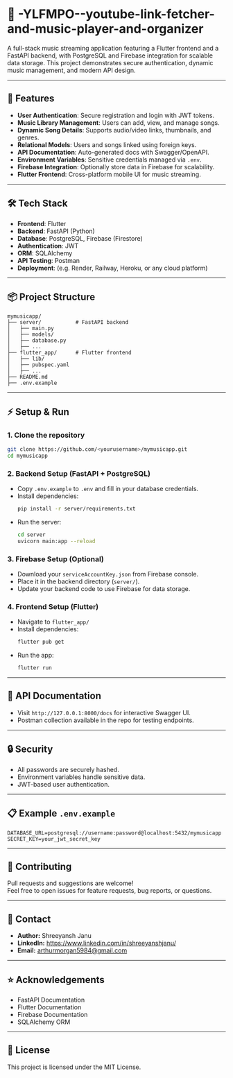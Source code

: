 # 🎵 -YLFMPO--youtube-link-fetcher-and-music-player-and-organizer


A full-stack music streaming application featuring a Flutter frontend and a FastAPI backend, with PostgreSQL and Firebase integration for scalable data storage. This project demonstrates secure authentication, dynamic music management, and modern API design.

---

## 🚀 Features

- **User Authentication**: Secure registration and login with JWT tokens.
- **Music Library Management**: Users can add, view, and manage songs.
- **Dynamic Song Details**: Supports audio/video links, thumbnails, and genres.
- **Relational Models**: Users and songs linked using foreign keys.
- **API Documentation**: Auto-generated docs with Swagger/OpenAPI.
- **Environment Variables**: Sensitive credentials managed via `.env`.
- **Firebase Integration**: Optionally store data in Firebase for scalability.
- **Flutter Frontend**: Cross-platform mobile UI for music streaming.

---

## 🛠️ Tech Stack

- **Frontend**: Flutter
- **Backend**: FastAPI (Python)
- **Database**: PostgreSQL, Firebase (Firestore)
- **Authentication**: JWT
- **ORM**: SQLAlchemy
- **API Testing**: Postman
- **Deployment**: (e.g. Render, Railway, Heroku, or any cloud platform)

---

## 📦 Project Structure

```
mymusicapp/
├── server/           # FastAPI backend
│   ├── main.py
│   ├── models/
│   ├── database.py
│   ├── ...
├── flutter_app/      # Flutter frontend
│   ├── lib/
│   ├── pubspec.yaml
│   ├── ...
├── README.md
├── .env.example
```

---

## ⚡ Setup & Run

### 1. Clone the repository

```bash
git clone https://github.com/<yourusername>/mymusicapp.git
cd mymusicapp
```

### 2. Backend Setup (FastAPI + PostgreSQL)

- Copy `.env.example` to `.env` and fill in your database credentials.
- Install dependencies:
  ```bash
  pip install -r server/requirements.txt
  ```
- Run the server:
  ```bash
  cd server
  uvicorn main:app --reload
  ```

### 3. Firebase Setup (Optional)

- Download your `serviceAccountKey.json` from Firebase console.
- Place it in the backend directory (`server/`).
- Update your backend code to use Firebase for data storage.

### 4. Frontend Setup (Flutter)

- Navigate to `flutter_app/`
- Install dependencies:
  ```bash
  flutter pub get
  ```
- Run the app:
  ```bash
  flutter run
  ```

---

## 📝 API Documentation

- Visit `http://127.0.0.1:8000/docs` for interactive Swagger UI.
- Postman collection available in the repo for testing endpoints.

---

## 🔒 Security

- All passwords are securely hashed.
- Environment variables handle sensitive data.
- JWT-based user authentication.

---

## 📋 Example `.env.example`

```env
DATABASE_URL=postgresql://username:password@localhost:5432/mymusicapp
SECRET_KEY=your_jwt_secret_key
```

---

## 🤝 Contributing

Pull requests and suggestions are welcome!  
Feel free to open issues for feature requests, bug reports, or questions.

---

## 📧 Contact

- **Author:** Shreeyansh Janu
- **LinkedIn:** https://www.linkedin.com/in/shreeyanshjanu/
- **Email:** arthurmorgan5984@gmail.com

---

## ⭐ Acknowledgements

- FastAPI Documentation
- Flutter Documentation
- Firebase Documentation
- SQLAlchemy ORM

---

## 📜 License

This project is licensed under the MIT License.
